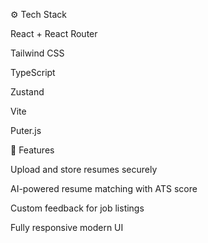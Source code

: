 ⚙️ Tech Stack

React + React Router

Tailwind CSS

TypeScript

Zustand

Vite

Puter.js

🔋 Features

Upload and store resumes securely

AI-powered resume matching with ATS score

Custom feedback for job listings

Fully responsive modern UI
